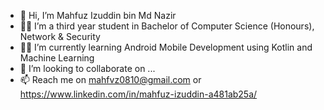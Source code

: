 - 👋 Hi, I’m Mahfuz Izuddin bin Md Nazir
- 👨‍🎓 I’m a third year student in Bachelor of Computer Science (Honours), Network & Security
- 👨‍💻 I’m currently learning Android Mobile Development using Kotlin and Machine Learning
- 🤝 I’m looking to collaborate on ...
- 📫 Reach me on mahfvz0810@gmail.com or https://www.linkedin.com/in/mahfuz-izuddin-a481ab25a/

<!---
mahfvz/mahfvz is a ✨ special ✨ repository because its `README.md` (this file) appears on your GitHub profile.
You can click the Preview link to take a look at your changes.
--->
